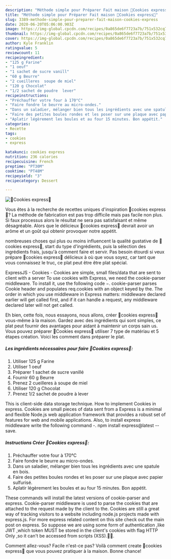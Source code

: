 ```yaml
---
description: "Méthode simple pour Préparer Fait maison 🍪Cookies express🍪"
title: "Méthode simple pour Préparer Fait maison 🍪Cookies express🍪"
slug: 3389-methode-simple-pour-preparer-fait-maison-cookies-express
date: 2020-06-20T05:06:00.903Z
image: https://img-global.cpcdn.com/recipes/0a865de6f7723a7b/751x532cq70/🍪cookies-express🍪-photo-principale-de-la-recette.jpg
thumbnail: https://img-global.cpcdn.com/recipes/0a865de6f7723a7b/751x532cq70/🍪cookies-express🍪-photo-principale-de-la-recette.jpg
cover: https://img-global.cpcdn.com/recipes/0a865de6f7723a7b/751x532cq70/🍪cookies-express🍪-photo-principale-de-la-recette.jpg
author: Kyle Franklin
ratingvalue: 5
reviewcount: 11
recipeingredient:
- "125 g Farine"
- "1 oeuf"
- "1 sachet de sucre vanill"
- "60 g Beurre"
- "2 cueilleres  soupe de miel"
- "120 g Chocolat"
- "1/2 sachet de poudre  lever"
recipeinstructions:
- "Préchauffer votre four à 170°C"
- "Faire fondre le beurre au micro-ondes."
- "Dans un saladier, mélanger bien tous les ingrédients avec une spatule en bois."
- "Faire des petites boules rondes et les poser sur une plaque avec papier sulfurisé."
- "Aplatir légèrement les boules et au four 15 minutes. Bon appétit."
categories:
- Recette
tags:
- cookies
- express

katakunci: cookies express 
nutrition: 236 calories
recipecuisine: French
preptime: "PT30M"
cooktime: "PT48M"
recipeyield: "3"
recipecategory: Dessert

---
```



![🍪Cookies express🍪](https://img-global.cpcdn.com/recipes/0a865de6f7723a7b/751x532cq70/🍪cookies-express🍪-photo-principale-de-la-recette.jpg)

Vous êtes à la recherche de recettes uniques d'inspiration 🍪cookies express🍪? La méthode de fabrication est pas trop difficile mais pas facile non plus. Si faux processus alors le résultat ne sera pas satisfaisant et même désagréable. Alors que le délicieux 🍪cookies express🍪 devrait avoir un arôme et un goût qui obtenir provoquer notre appétit.

nombreuses choses qui plus ou moins influencent la qualité gustative de 🍪cookies express🍪, start du type d'ingrédients, puis la sélection des ingrédients frais, jusqu'à comment faire et servir. Pas besoin étourdi si veux prépare 🍪cookies express🍪 délicieux à où que vous soyez, car tant que vous connaissez le truc, ce plat peut être être plat spécial.

ExpressJS - Cookies - Cookies are simple, small files/data that are sent to client with a server To use cookies with Express, we need the cookie-parser middleware. To install it, use the following code −. cookie-parser parses Cookie header and populates req.cookies with an object keyed by the. The order in which you use middleware in Express matters: middleware declared earlier will get called first, and if it can handle a request, any middleware declared later will not get called.


Eh bien, cette fois, nous essayons, nous allons, créer 🍪cookies express🍪 vous-même à la maison. Gardez avec des ingrédients qui sont simples, ce plat peut fournir des avantages pour aidant à maintenir un corps sain us. Vous pouvez préparer 🍪Cookies express🍪 utiliser 7 type de matériau et 5 étapes création. Voici les comment dans préparer le plat.

<!--inarticleads1-->

##### Les ingrédients nécessaires pour faire 🍪Cookies express🍪:

1. Utiliser 125 g Farine
1. Utiliser 1 oeuf
1. Préparer 1 sachet de sucre vanillé
1. Fournir 60 g Beurre
1. Prenez 2 cueilleres à soupe de miel
1. Utiliser 120 g Chocolat
1. Prenez 1/2 sachet de poudre à lever


This is client-side data storage technique. How to implement Cookies in express. Cookies are small pieces of data sent from a Express is a minimal and flexible Node.js web application framework that provides a robust set of features for web and mobile applications. Also, to install express middleware write the following command -. npm install express@latest --save. 

<!--inarticleads2-->

##### Instructions Créer 🍪Cookies express🍪:

1. Préchauffer votre four à 170°C
1. Faire fondre le beurre au micro-ondes.
1. Dans un saladier, mélanger bien tous les ingrédients avec une spatule en bois.
1. Faire des petites boules rondes et les poser sur une plaque avec papier sulfurisé.
1. Aplatir légèrement les boules et au four 15 minutes. Bon appétit.


These commands will install the latest versions of cookie-parser and express. Cookie-parser middleware is used to parse the cookies that are attached to the request made by the client to the. Cookies are still a great way of tracking visitors to a website including node.js projects made with express.js. For more express related content on this site check out the main post on express. So suppose we are using some form of authentication ,like JWT ,which token MUST be stored in the client&#39;s cookies with flag HTTP Only ,so it can&#39;t be accessed from scripts (XSS).🐱‍💻. 


Comment allez-vous? Facile n'est-ce pas? Voilà comment create 🍪cookies express🍪 que vous pouvez pratiquer à la maison. Bonne chance!
